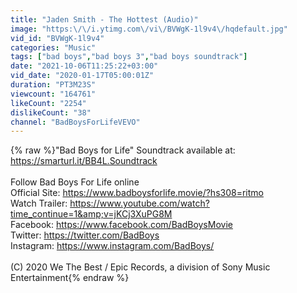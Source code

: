 ```yaml
---
title: "Jaden Smith - The Hottest (Audio)"
image: "https:\/\/i.ytimg.com\/vi\/BVWgK-1l9v4\/hqdefault.jpg"
vid_id: "BVWgK-1l9v4"
categories: "Music"
tags: ["bad boys","bad boys 3","bad boys soundtrack"]
date: "2021-10-06T11:25:22+03:00"
vid_date: "2020-01-17T05:00:01Z"
duration: "PT3M23S"
viewcount: "164761"
likeCount: "2254"
dislikeCount: "38"
channel: "BadBoysForLifeVEVO"
---
```

{% raw %}&quot;Bad Boys for Life&quot; Soundtrack available at: <a rel="nofollow" target="blank" href="https://smarturl.it/BB4L.Soundtrack">https://smarturl.it/BB4L.Soundtrack</a><br /><br />Follow Bad Boys For Life online<br />Official Site: <a rel="nofollow" target="blank" href="https://www.badboysforlife.movie/?hs308=ritmo">https://www.badboysforlife.movie/?hs308=ritmo</a><br />Watch Trailer: <a rel="nofollow" target="blank" href="https://www.youtube.com/watch?time_continue=1&amp;v=jKCj3XuPG8M">https://www.youtube.com/watch?time_continue=1&amp;v=jKCj3XuPG8M</a><br />Facebook: <a rel="nofollow" target="blank" href="https://www.facebook.com/BadBoysMovie">https://www.facebook.com/BadBoysMovie</a><br />Twitter: <a rel="nofollow" target="blank" href="https://twitter.com/BadBoys">https://twitter.com/BadBoys</a><br />Instagram: <a rel="nofollow" target="blank" href="https://www.instagram.com/BadBoys/">https://www.instagram.com/BadBoys/</a><br /><br />(C) 2020 We The Best / Epic Records, a division of Sony Music Entertainment{% endraw %}
